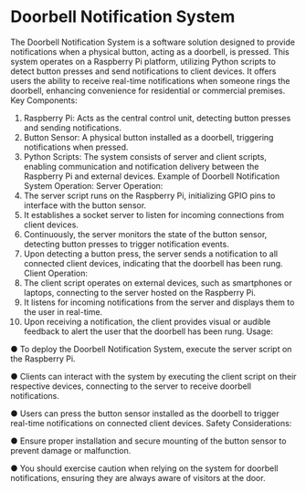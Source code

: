 # Doorbell Notification System

The Doorbell Notification System is a software solution designed to provide notifications
when a physical button, acting as a doorbell, is pressed. This system operates on a
Raspberry Pi platform, utilizing Python scripts to detect button presses and send
notifications to client devices. It offers users the ability to receive real-time notifications
when someone rings the doorbell, enhancing convenience for residential or commercial
premises.
Key Components:
1. Raspberry Pi: Acts as the central control unit, detecting button presses and
sending notifications.
2. Button Sensor: A physical button installed as a doorbell, triggering notifications
when pressed.
3. Python Scripts: The system consists of server and client scripts, enabling
communication and notification delivery between the Raspberry Pi and external
devices.
Example of Doorbell Notification System Operation:
Server Operation:
1. The server script runs on the Raspberry Pi, initializing GPIO pins to interface with
the button sensor.
2. It establishes a socket server to listen for incoming connections from client
devices.
3. Continuously, the server monitors the state of the button sensor, detecting button
presses to trigger notification events.
4. Upon detecting a button press, the server sends a notification to all connected
client devices, indicating that the doorbell has been rung.
Client Operation:
1. The client script operates on external devices, such as smartphones or laptops,
connecting to the server hosted on the Raspberry Pi.
2. It listens for incoming notifications from the server and displays them to the user
in real-time.
3. Upon receiving a notification, the client provides visual or audible feedback to
alert the user that the doorbell has been rung.
Usage:

● To deploy the Doorbell Notification System, execute the server script on the
Raspberry Pi.

● Clients can interact with the system by executing the client script on their
respective devices, connecting to the server to receive doorbell notifications.

● Users can press the button sensor installed as the doorbell to trigger real-time
notifications on connected client devices.
Safety Considerations:

● Ensure proper installation and secure mounting of the button sensor to prevent
damage or malfunction.

● You should exercise caution when relying on the system for doorbell notifications,
ensuring they are always aware of visitors at the door.
